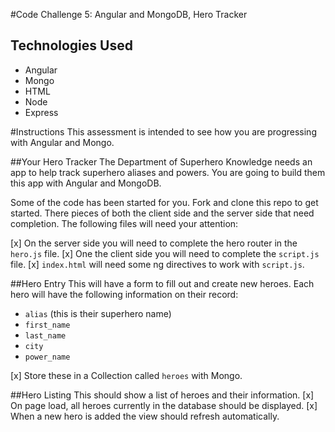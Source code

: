 #Code Challenge 5: Angular and MongoDB, Hero Tracker

Technologies Used
-----------------
* Angular
* Mongo
* HTML
* Node
* Express

#Instructions
This assessment is intended to see how you are progressing with Angular and Mongo.


##Your Hero Tracker
The Department of Superhero Knowledge needs an app to help track superhero aliases and powers. You are going to build them this app with Angular and MongoDB.

Some of the code has been started for you. Fork and clone this repo to get started. There pieces of both the client side and the server side that need completion. The following files will need your attention:

[x] On the server side you will need to complete the hero router in the `hero.js` file.
[x] One the client side you will need to complete the `script.js` file.
[x] `index.html` will need some ng directives to work with `script.js`.

##Hero Entry
This will have a form to fill out and create new heroes. Each hero will have the following information on their record:

* ```alias``` (this is their superhero name)
* ```first_name```
* ```last_name```
* ```city```
* ```power_name```

[x] Store these in a Collection called ```heroes``` with Mongo.

##Hero Listing
This should show a list of heroes and their information.
[x] On page load, all heroes currently in the database should be displayed.
[x] When a new hero is added the view should refresh automatically.
